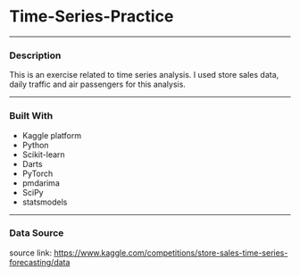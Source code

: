 # Time-Series-Practice

---
### Description
This is an exercise related to time series analysis. I used store sales data, daily traffic and air passengers for this analysis. 

---
### Built With

- Kaggle platform
- Python 
- Scikit-learn
- Darts
- PyTorch
- pmdarima
- SciPy
- statsmodels

---
### Data Source
source link: https://www.kaggle.com/competitions/store-sales-time-series-forecasting/data
